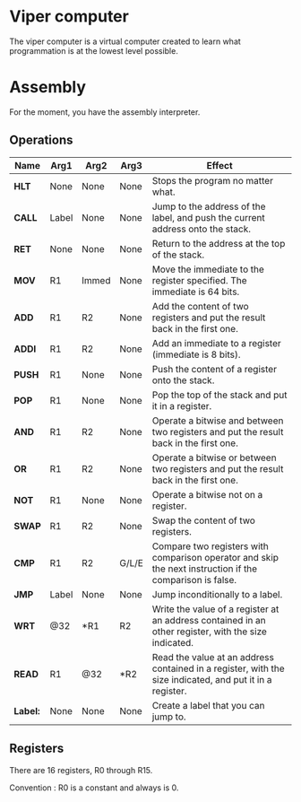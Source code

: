# Viper computer

The viper computer is a virtual computer created to learn what programmation is at the lowest level possible.

# Assembly

For the moment, you have the assembly interpreter.

## Operations

| Name       | Arg1  | Arg2  | Arg3  | Effect                                                                                                   |
| ---------- | ----- | ----- | ----- | -------------------------------------------------------------------------------------------------------- |
| **HLT**    | None  | None  | None  | Stops the program no matter what.                                                                        |
| **CALL**   | Label | None  | None  | Jump to the address of the label, and push the current address onto the stack.                           |
| **RET**    | None  | None  | None  | Return to the address at the top of the stack.                                                           |
| **MOV**    | R1    | Immed | None  | Move the immediate to the register specified. The immediate is 64 bits.                                  |
| **ADD**    | R1    | R2    | None  | Add the content of two registers and put the result back in the first one.                               |
| **ADDI**   | R1    | R2    | None  | Add an immediate to a register (immediate is 8 bits).                                                    |
| **PUSH**   | R1    | None  | None  | Push the content of a register onto the stack.                                                           |
| **POP**    | R1    | None  | None  | Pop the top of the stack and put it in a register.                                                       |
| **AND**    | R1    | R2    | None  | Operate a bitwise and between two registers and put the result back in the first one.                    |
| **OR**     | R1    | R2    | None  | Operate a bitwise or between two registers and put the result back in the first one.                     |
| **NOT**    | R1    | None  | None  | Operate a bitwise not on a register.                                                                     |
| **SWAP**   | R1    | R2    | None  | Swap the content of two registers.                                                                       |
| **CMP**    | R1    | R2    | G/L/E | Compare two registers with comparison operator and skip the next instruction if the comparison is false. |
| **JMP**    | Label | None  | None  | Jump inconditionally to a label.                                                                         |
| **WRT**    | @32   | *R1   | R2    | Write the value of a register at an address contained in an other register, with the size indicated.     |
| **READ**   | R1    | @32   | *R2   | Read the value at an address contained in a register, with the size indicated, and put it in a register. |
| **Label:** | None  | None  | None  | Create a label that you can jump to.                                                                     |

## Registers

There are 16 registers, R0 through R15.

Convention : 
R0 is a constant and always is 0.

